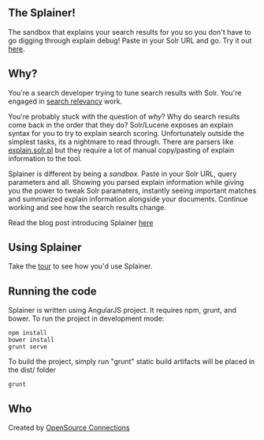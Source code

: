 ## The Splainer!

The sandbox that explains your search results for you so you don't have to go digging through explain debug! Paste in your Solr URL and go. Try it out [here](http://splainer.io). 

## Why?

You're a search developer trying to tune search results with Solr. You're engaged in [search relevancy](http://opensourceconnections.com/blog/2014/06/10/what-is-search-relevancy/) work. 

You're probably stuck with the question of *why*? Why do search results come back in the order that they do? Solr/Lucene exposes an explain syntax for you to try to explain search scoring. Unfortunately outside the simplest tasks, its a nightmare to read through. There are parsers like [explain.solr.pl](http://explain.solr.pl) but they require a lot of manual copy/pasting of explain information to the tool.

Splainer is different by being a *sandbox*. Paste in your Solr URL, query parameters and all. Showing you parsed explain information while giving you the power to tweak Solr paramaters, instantly seeing important matches and summarized explain information alongside your documents. Continue working and see how the search results change. 

Read the blog post introducing Splainer [here](http://opensourceconnections.com/blog/2014/08/18/introducing-splainer-the-open-source-search-sandbox-that-tells-you-why/)

## Using Splainer

Take the [tour](http://splainer.io/help.html) to see how you'd use Splainer.

## Running the code

Splainer is written using AngularJS project. It requires npm, grunt, and bower. To run the project in development mode:

    npm install
    bower install
    grunt serve
    
To build the project, simply run "grunt" static build artifacts will be placed in the dist/ folder

    grunt

## Who

Created by [OpenSource Connections](http://opensourceconnections.com)
